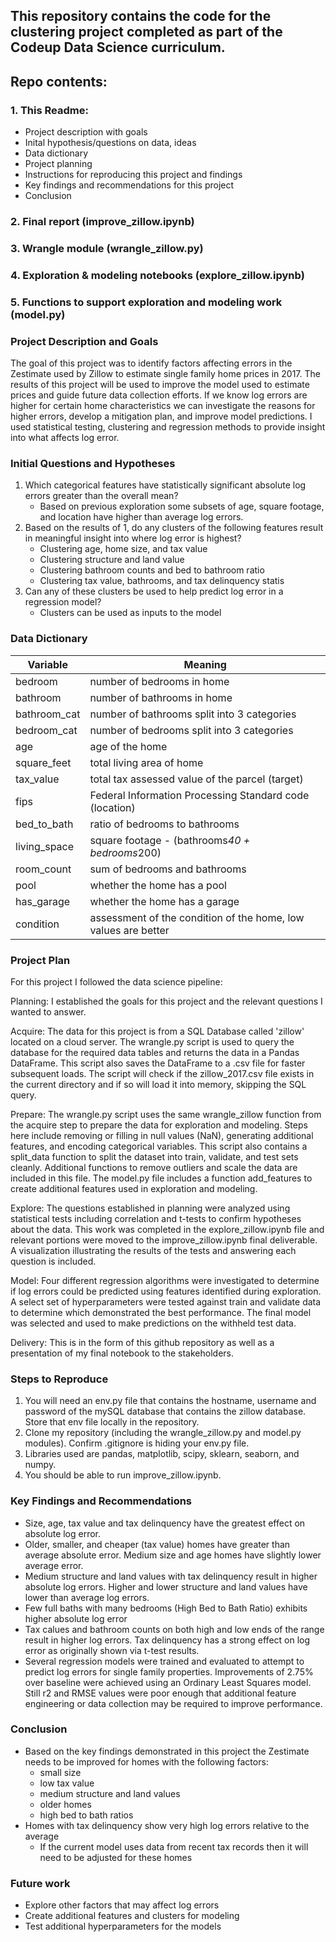 ## This repository contains the code for the clustering project completed as part of the Codeup Data Science curriculum. 

## Repo contents:
### 1. This Readme:
- Project description with goals
- Inital hypothesis/questions on data, ideas
- Data dictionary
- Project planning
- Instructions for reproducing this project and findings
- Key findings and recommendations for this project
- Conclusion
### 2. Final report (improve_zillow.ipynb)
### 3. Wrangle module (wrangle_zillow.py)
### 4. Exploration & modeling notebooks (explore_zillow.ipynb)
### 5. Functions to support exploration and modeling work (model.py)

### Project Description and Goals

The goal of this project was to identify factors affecting errors in the Zestimate used by Zillow to estimate single family home prices in 2017. The results of this project will be used to improve the model used to estimate prices and guide future data collection efforts. If we know log errors are higher for certain home characteristics we can investigate the reasons for higher errors, develop a mitigation plan, and improve model predictions. I used statistical testing, clustering and regression methods to provide insight into what affects log error. 

### Initial Questions and Hypotheses

1. Which categorical features have statistically significant absolute log errors greater than the overall mean?
    - Based on previous exploration some subsets of age, square footage, and location have higher than average log errors.  
2. Based on the results of 1, do any clusters of the following features result in meaningful insight into where log error is highest?
    - Clustering age, home size, and tax value
    - Clustering structure and land value
    - Clustering bathroom counts and bed to bathroom ratio
    - Clustering tax value, bathrooms, and tax delinquency statis
3. Can any of these clusters be used to help predict log error in a regression model?
    - Clusters can be used as inputs to the model


### Data Dictionary

| Variable    | Meaning     |
| ----------- | ----------- |
| bedroom    |  number of bedrooms in home         |
| bathroom           |  number of bathrooms in home          |
| bathroom_cat    |  number of bathrooms split into 3 categories     |
| bedroom_cat   |  number of bedrooms split into 3 categories     |
| age    |  age of the home   |
| square_feet    |  total living area of home    |
| tax_value           | total tax assessed value of the parcel (target) |
| fips    |  Federal Information Processing Standard code (location)       |
| bed_to_bath    |  ratio of bedrooms to bathrooms      |
| living_space   |  square footage - (bathrooms*40 + bedrooms*200)       |
| room_count    |  sum of bedrooms and bathrooms       |
| pool    |  whether the home has a pool      |
| has_garage   |  whether the home has a garage      |
| condition   |  assessment of the condition of the home, low values are better       |


### Project Plan

For this project I followed the data science pipeline:

Planning: I established the goals for this project and the relevant questions I wanted to answer.

Acquire: The data for this project is from a SQL Database called 'zillow' located on a cloud server. The wrangle.py script is used to query the database for the required data tables and returns the data in a Pandas DataFrame. This script also saves the DataFrame to a .csv file for faster subsequent loads. The script will check if the zillow_2017.csv file exists in the current directory and if so will load it into memory, skipping the SQL query.

Prepare: The wrangle.py script uses the same wrangle_zillow function from the acquire step to prepare the data for exploration and modeling. Steps here include removing or filling in  null values (NaN), generating additional features, and encoding categorical variables. This script also contains a split_data function to split the dataset into train, validate, and test sets cleanly. Additional functions to remove outliers and scale the data are included in this file. The model.py file includes a function add_features to create additional features used in exploration and modeling.

Explore: The questions established in planning were analyzed using statistical tests including correlation and t-tests to confirm hypotheses about the data. This work was completed in the explore_zillow.ipynb file and relevant portions were moved to the improve_zillow.ipynb final deliverable. A visualization illustrating the results of the tests and answering each question is included. 

Model: Four different regression algorithms were investigated to determine if log errors could be predicted using features identified during exploration. A select set of hyperparameters were tested against train and validate data to determine which demonstrated the best performance. The final model was selected and used to make predictions on the withheld test data.

Delivery: This is in the form of this github repository as well as a presentation of my final notebook to the stakeholders.

### Steps to Reproduce

1. You will need an env.py file that contains the hostname, username and password of the mySQL database that contains the zillow database. Store that env file locally in the repository. 
2. Clone my repository (including the wrangle_zillow.py and model.py modules). Confirm .gitignore is hiding your env.py file.
3. Libraries used are pandas, matplotlib, scipy, sklearn, seaborn, and numpy.
4. You should be able to run improve_zillow.ipynb.

### Key Findings and Recommendations

- Size, age, tax value and tax delinquency have the greatest effect on absolute log error.
- Older, smaller, and cheaper (tax value) homes have greater than average absolute error. Medium size and age homes have slightly lower average error. 
- Medium structure and land values with tax delinquency result in higher absolute log errors. Higher and lower structure and land values have lower than average log errors.
- Few full baths with many bedrooms (High Bed to Bath Ratio) exhibits higher absolute log error
- Tax calues and bathroom counts on both high and low ends of the range result in higher log errors. Tax delinquency has a strong effect on log error as originally shown via t-test results.
- Several regression models were trained and evaluated to attempt to predict log errors for single family properties. Improvements of 2.75% over baseline were achieved using an Ordinary Least Squares model. Still r2 and RMSE values were poor enough that additional feature engineering or data collection may be required to improve performance. 

### Conclusion
- Based on the key findings demonstrated in this project the Zestimate needs to be improved for homes with the following factors:
    - small size
    - low tax value
    - medium structure and land values
    - older homes
    - high bed to bath ratios
- Homes with tax delinquency show very high log errors relative to the average
    - If the current model uses data from recent tax records then it will need to be adjusted for these homes

### Future work

- Explore other factors that may affect log errors
- Create additional features and clusters for modeling
- Test additional hyperparameters for the models
